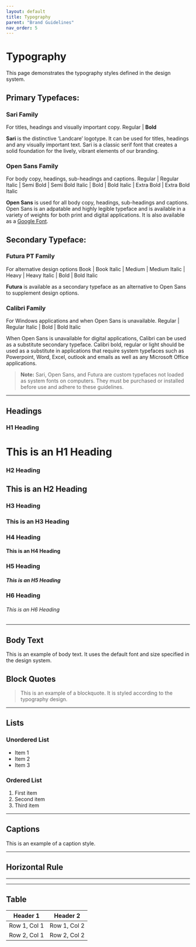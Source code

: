 ```yaml
---
layout: default
title: Typography
parent: "Brand Guidelines"
nav_order: 5
---
```



# Typography

This page demonstrates the typography styles defined in the design system.

## Primary Typefaces:
### Sari Family
For titles, headings and visually important copy.
Regular | **Bold**

**Sari** is the distinctive ‘Landcare’ logotype. It can be used for titles, headings and any visually important text. Sari is a classic serif font that creates a solid foundation for the lively, vibrant elements of our branding.

### Open Sans Family
For body copy, headings, sub-headings and captions.
Regular | Regular Italic | Semi Bold | Semi Bold Italic | Bold | Bold Italic | Extra Bold | Extra Bold Italic

**Open Sans** is used for all body copy, headings, sub-headings and captions. Open Sans is an adpatable and highly legible typeface and is available in a variety of weights for both print and digital applications. It is also available as a [Google Font](https://fonts.google.com/specimen/Open+Sans).

## Secondary Typeface:
### Futura PT Family
For alternative design options
Book | Book Italic | Medium | Medium Italic | Heavy | Heavy Italic | Bold | Bold Italic

**Futura** is available as a secondary typeface as an alternative to Open Sans to supplement design options.

### Calibri Family
For Windows applications and when Open Sans is unavailable.
Regular | Regular Italic | Bold | Bold Italic

When Open Sans is unavailable for digital applications, Calibri can be used as a substitute secondary typeface. Calibri bold, regular or light should be used as a substitute in applications that require system typefaces such as Powerpoint, Word, Excel, outlook and emails as well as any Microsoft Office applications.

> **Note:** Sari, Open Sans, and Futura are custom typefaces not loaded as system fonts on computers. They must be purchased or installed before use and adhere to these guidelines.

---

## Headings
### H1 Heading
<h1>This is an H1 Heading</h1>

### H2 Heading
<h2>This is an H2 Heading</h2>

### H3 Heading
<h3>This is an H3 Heading</h3>

### H4 Heading
<h4>This is an H4 Heading</h4>

### H5 Heading
<h5>This is an H5 Heading</h5>

### H6 Heading
<h6>This is an H6 Heading</h6>

---

## Body Text
<p>This is an example of body text. It uses the default font and size specified in the design system.</p>

## Block Quotes
<blockquote>
  This is an example of a blockquote. It is styled according to the typography design.
</blockquote>

---

## Lists
### Unordered List
<ul>
  <li>Item 1</li>
  <li>Item 2</li>
  <li>Item 3</li>
</ul>

### Ordered List
<ol>
  <li>First item</li>
  <li>Second item</li>
  <li>Third item</li>
</ol>

---

## Captions
<p class="captions">This is an example of a caption style.</p>

---

## Horizontal Rule
<hr />

---

## Table
<table>
  <thead>
    <tr>
      <th>Header 1</th>
      <th>Header 2</th>
    </tr>
  </thead>
  <tbody>
    <tr>
      <td>Row 1, Col 1</td>
      <td>Row 1, Col 2</td>
    </tr>
    <tr>
      <td>Row 2, Col 1</td>
      <td>Row 2, Col 2</td>
    </tr>
  </tbody>
</table>